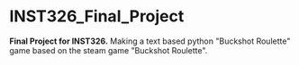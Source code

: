 # INST326_Final_Project
**Final Project for INST326.**
Making a text based python "Buckshot Roulette" game based on the steam game "Buckshot Roulette".
